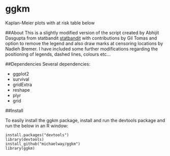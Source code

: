 # ggkm
Kaplan-Meier plots with at risk table below

##About
This is a slightly modified version of the script created by Abhijit Dasgupta from statbandit [statbandit](http://statbandit.wordpress.com/2011/03/08/an-enhanced-kaplan-meier-plot/) with contributions by Gil Tomas and option to remove the legend and also draw marks at censoring locations by Nadieh Bremer.  I have included some further modifications regarding the positioning of legends, dashed lines, colours etc...

##Dependencies
Several dependencies:
* ggplot2
* survival
* gridExtra
* reshape
* plyr
* grid


##Install

To easily install the ggkm package, install and run the devtools package and run the below in an R window:
```
install.packages("devtools")
library(devtools)
install_github("michaelway/ggkm")
library(ggkm)
```
